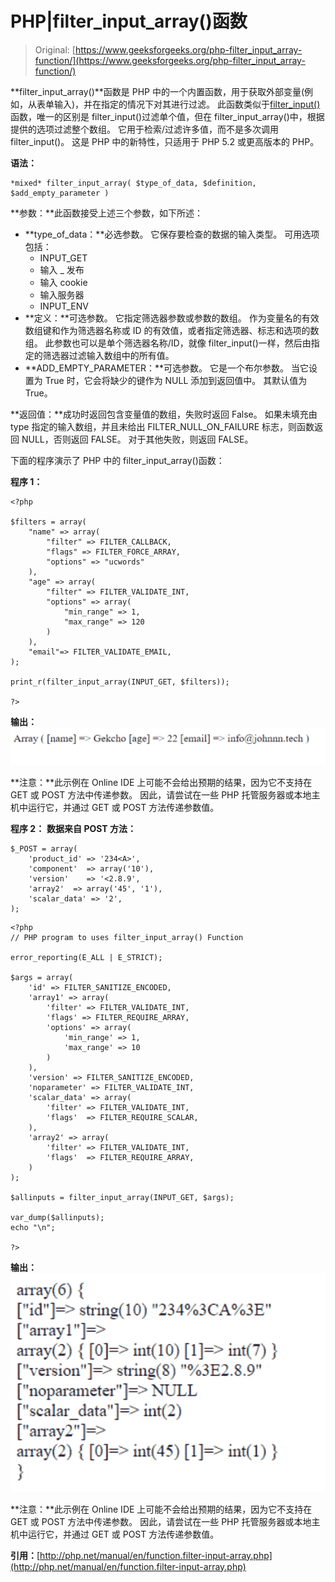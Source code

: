 # PHP|filter_input_array()函数

> Original: [https://www.geeksforgeeks.org/php-filter_input_array-function/](https://www.geeksforgeeks.org/php-filter_input_array-function/)

**filter_input_array()**函数是 PHP 中的一个内置函数，用于获取外部变量(例如，从表单输入)，并在指定的情况下对其进行过滤。 此函数类似于[filter_input()](https://www.geeksforgeeks.org/php-filter_input-function/)函数，唯一的区别是 filter_input()过滤单个值，但在 filter_input_array()中，根据提供的选项过滤整个数组。 它用于检索/过滤许多值，而不是多次调用 filter_input()。 这是 PHP 中的新特性，只适用于 PHP 5.2 或更高版本的 PHP。

**语法：**

```
*mixed* filter_input_array( $type_of_data, $definition, $add_empty_parameter )
```

**参数：**此函数接受上述三个参数，如下所述：

*   **type_of_data：**必选参数。 它保存要检查的数据的输入类型。 可用选项包括：
    *   INPUT_GET
    *   输入 _ 发布
    *   输入 cookie
    *   输入服务器
    *   INPUT_ENV
*   **定义：**可选参数。 它指定筛选器参数或参数的数组。 作为变量名的有效数组键和作为筛选器名称或 ID 的有效值，或者指定筛选器、标志和选项的数组。 此参数也可以是单个筛选器名称/ID，就像 filter_input()一样，然后由指定的筛选器过滤输入数组中的所有值。
*   **ADD_EMPTY_PARAMETER：**可选参数。 它是一个布尔参数。 当它设置为 True 时，它会将缺少的键作为 NULL 添加到返回值中。 其默认值为 True。

**返回值：**成功时返回包含变量值的数组，失败时返回 False。 如果未填充由 type 指定的输入数组，并且未给出 FILTER_NULL_ON_FAILURE 标志，则函数返回 NULL，否则返回 FALSE。 对于其他失败，则返回 FALSE。

下面的程序演示了 PHP 中的 filter_input_array()函数：

**程序 1：**

```
<?php

$filters = array(
    "name" => array(
        "filter" => FILTER_CALLBACK,
        "flags" => FILTER_FORCE_ARRAY,
        "options" => "ucwords"
    ),
    "age" => array(
        "filter" => FILTER_VALIDATE_INT,
        "options" => array(
            "min_range" => 1,
            "max_range" => 120
        )
    ),
    "email"=> FILTER_VALIDATE_EMAIL,
);

print_r(filter_input_array(INPUT_GET, $filters));

?>
```

**输出：**
![](img/bebe3430cd60a00acbebe2a4121cb441.png)

**注意：**此示例在 Online IDE 上可能不会给出预期的结果，因为它不支持在 GET 或 POST 方法中传递参数。 因此，请尝试在一些 PHP 托管服务器或本地主机中运行它，并通过 GET 或 POST 方法传递参数值。

**程序 2：**
**数据来自 POST 方法：**

```
$_POST = array(
    'product_id' => '234<A>',
    'component'  => array('10'),
    'version'    => '<2.8.9',
    'array2'  => array('45', '1'),
    'scalar_data' => '2',
);

```

```
<?php
// PHP program to uses filter_input_array() Function

error_reporting(E_ALL | E_STRICT);

$args = array(
    'id' => FILTER_SANITIZE_ENCODED,
    'array1' => array(
        'filter' => FILTER_VALIDATE_INT,
        'flags' => FILTER_REQUIRE_ARRAY, 
        'options' => array(
            'min_range' => 1,
            'max_range' => 10
        )
    ),
    'version' => FILTER_SANITIZE_ENCODED,
    'noparameter' => FILTER_VALIDATE_INT,
    'scalar_data' => array(
        'filter' => FILTER_VALIDATE_INT,
        'flags'  => FILTER_REQUIRE_SCALAR,
    ),
    'array2' => array(
        'filter' => FILTER_VALIDATE_INT,
        'flags'  => FILTER_REQUIRE_ARRAY,
    )
);

$allinputs = filter_input_array(INPUT_GET, $args);

var_dump($allinputs);
echo "\n";

?>
```

**输出：**
![](img/61ef777bbd5916c7d0635599bc988219.png)

**注意：**此示例在 Online IDE 上可能不会给出预期的结果，因为它不支持在 GET 或 POST 方法中传递参数。 因此，请尝试在一些 PHP 托管服务器或本地主机中运行它，并通过 GET 或 POST 方法传递参数值。

**引用：**[http://php.net/manual/en/function.filter-input-array.php](http://php.net/manual/en/function.filter-input-array.php)
